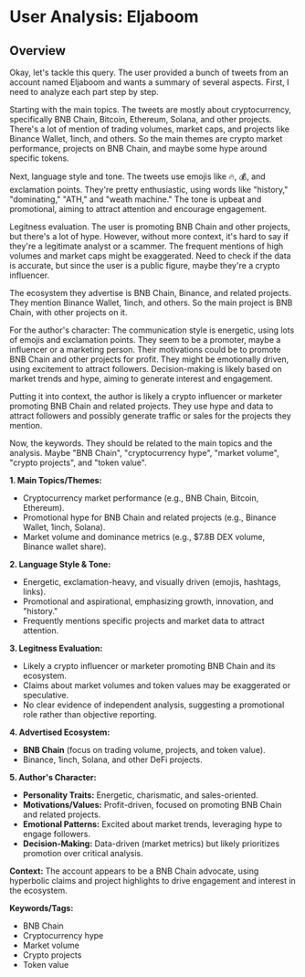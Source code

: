 # User Analysis: Eljaboom

## Overview

<think>
Okay, let's tackle this query. The user provided a bunch of tweets from an account named Eljaboom and wants a summary of several aspects. First, I need to analyze each part step by step.

Starting with the main topics. The tweets are mostly about cryptocurrency, specifically BNB Chain, Bitcoin, Ethereum, Solana, and other projects. There's a lot of mention of trading volumes, market caps, and projects like Binance Wallet, 1inch, and others. So the main themes are crypto market performance, projects on BNB Chain, and maybe some hype around specific tokens.

Next, language style and tone. The tweets use emojis like 🔥, 💰, and exclamation points. They're pretty enthusiastic, using words like "history," "dominating," "ATH," and "weath machine." The tone is upbeat and promotional, aiming to attract attention and encourage engagement.

Legitness evaluation. The user is promoting BNB Chain and other projects, but there's a lot of hype. However, without more context, it's hard to say if they're a legitimate analyst or a scammer. The frequent mentions of high volumes and market caps might be exaggerated. Need to check if the data is accurate, but since the user is a public figure, maybe they're a crypto influencer.

The ecosystem they advertise is BNB Chain, Binance, and related projects. They mention Binance Wallet, 1inch, and others. So the main project is BNB Chain, with other projects on it.

For the author's character: The communication style is energetic, using lots of emojis and exclamation points. They seem to be a promoter, maybe a influencer or a marketing person. Their motivations could be to promote BNB Chain and other projects for profit. They might be emotionally driven, using excitement to attract followers. Decision-making is likely based on market trends and hype, aiming to generate interest and engagement.

Putting it into context, the author is likely a crypto influencer or marketer promoting BNB Chain and related projects. They use hype and data to attract followers and possibly generate traffic or sales for the projects they mention.

Now, the keywords. They should be related to the main topics and the analysis. Maybe "BNB Chain", "cryptocurrency hype", "market volume", "crypto projects", and "token value".
</think>

**1. Main Topics/Themes:**  
- Cryptocurrency market performance (e.g., BNB Chain, Bitcoin, Ethereum).  
- Promotional hype for BNB Chain and related projects (e.g., Binance Wallet, 1inch, Solana).  
- Market volume and dominance metrics (e.g., $7.8B DEX volume, Binance wallet share).  

**2. Language Style & Tone:**  
- Energetic, exclamation-heavy, and visually driven (emojis, hashtags, links).  
- Promotional and aspirational, emphasizing growth, innovation, and "history."  
- Frequently mentions specific projects and market data to attract attention.  

**3. Legitness Evaluation:**  
- Likely a crypto influencer or marketer promoting BNB Chain and its ecosystem.  
- Claims about market volumes and token values may be exaggerated or speculative.  
- No clear evidence of independent analysis, suggesting a promotional role rather than objective reporting.  

**4. Advertised Ecosystem:**  
- **BNB Chain** (focus on trading volume, projects, and token value).  
- Binance, 1inch, Solana, and other DeFi projects.  

**5. Author's Character:**  
- **Personality Traits:** Energetic, charismatic, and sales-oriented.  
- **Motivations/Values:** Profit-driven, focused on promoting BNB Chain and related projects.  
- **Emotional Patterns:** Excited about market trends, leveraging hype to engage followers.  
- **Decision-Making:** Data-driven (market metrics) but likely prioritizes promotion over critical analysis.  

**Context:** The account appears to be a BNB Chain advocate, using hyperbolic claims and project highlights to drive engagement and interest in the ecosystem.  

**Keywords/Tags:**  
- BNB Chain  
- Cryptocurrency hype  
- Market volume  
- Crypto projects  
- Token value